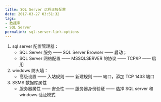 ```yaml
---
title: SQL Server 远程连接配置
date: 2017-03-27 03:51:32
tags: 
- 数据库
- SQL Server
permalink: sql-server-link-options
---
```


1. sql server 配置管理器：
   	- SQL Server 服务 —— SQL Server Browser —— 启动；
   	- SQL Server 网络配置 —— MSSQLSERVER 的协议 —— TCP/IP —— 启用
2. windows 防火墙：
   	- 高级设置 —— 入站规则 —— 新建规则 —— 端口，添加 TCP 1433 端口
3. SSMS 数据库属性
   	- 服务器属性 —— 安全性 —— 服务器身份验证 —— 选择 SQL server 和 windows 验证模式

